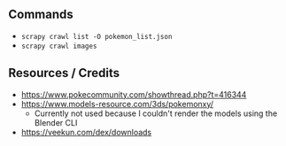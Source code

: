 

## Commands

- `scrapy crawl list -O pokemon_list.json`
- `scrapy crawl images`



## Resources / Credits

- https://www.pokecommunity.com/showthread.php?t=416344
- https://www.models-resource.com/3ds/pokemonxy/
  - Currently not used because I couldn't render the models using the Blender CLI
- https://veekun.com/dex/downloads
